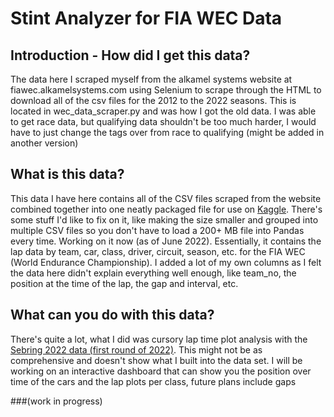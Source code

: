 # Stint Analyzer for FIA WEC Data

## Introduction - How did I get this data?
The data here I scraped myself from the alkamel systems website at fiawec.alkamelsystems.com using Selenium to scrape through the HTML to download all of the csv files for the 2012 to the 2022 seasons. This is located in wec_data_scraper.py and was how I got the old data. I was able to get race data, but qualifying data shouldn't be too much harder, I would have to just change the tags over from race to qualifying (might be added in another version)

## What is this data?
This data I have here contains all of the CSV files scraped from the website combined together into one neatly packaged file for use on [Kaggle](https://www.kaggle.com/datasets/tristenterracciano/fia-wec-lap-data-20122022). There's some stuff I'd like to fix on it, like making the size smaller and grouped into multiple CSV files so you don't have to load a 200+ MB file into Pandas every time. Working on it now (as of June 2022). Essentially, it contains the lap data by team, car, class, driver, circuit, season, etc. for the FIA WEC (World Endurance Championship). I added a lot of my own columns as I felt the data here didn't explain everything well enough, like team_no, the position at the time of the lap, the gap and interval, etc.

## What can you do with this data?
There's quite a lot, what I did was cursory lap time plot analysis with the [Sebring 2022 data (first round of 2022)](https://www.kaggle.com/code/tristenterracciano/sebring-2022-lap-time-analysis). This might not be as comprehensive and doesn't show what I built into the data set. I will be working on an interactive dashboard that can show you the position over time of the cars and the lap plots per class, future plans include gaps 

###(work in progress)
